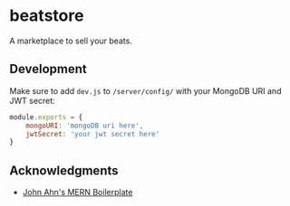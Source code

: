 # beatstore

A marketplace to sell your beats.

## Development

Make sure to add `dev.js` to `/server/config/` with your MongoDB URI and JWT secret:

```javascript
module.exports = {
    mongoURI: 'mongoDB uri here',
    jwtSecret: 'your jwt secret here'
}
```

## Acknowledgments

* [John Ahn's MERN Boilerplate](https://github.com/jaewonhimnae/boilerplate-mern-stack)
